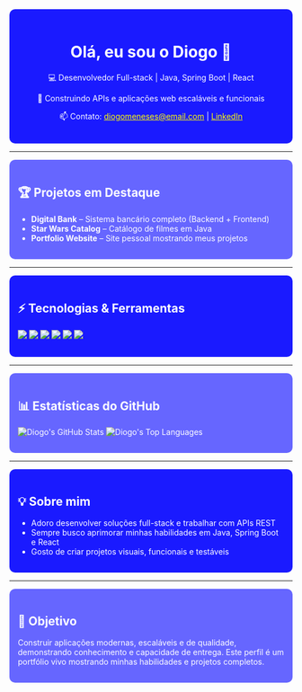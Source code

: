 <div style="background-color:#1a1aff; color:white; padding:20px; border-radius:10px; text-align:center">
  <h1>Olá, eu sou o Diogo 👋</h1>
  <p>💻 Desenvolvedor Full-stack | Java, Spring Boot | React</p>
  <p>🚀 Construindo APIs e aplicações web escaláveis e funcionais</p>
  <p>📫 Contato: <a href="mailto:diogomeneses@email.com" style="color:yellow">diogomeneses@email.com</a> | 
  <a href="https://linkedin.com/in/diogomeneses" style="color:yellow">LinkedIn</a></p>
</div>

---

<div style="background-color:#6666ff; color:white; padding:15px; border-radius:10px">
  <h2>🏆 Projetos em Destaque</h2>
  <ul>
    <li><b>Digital Bank</b> – Sistema bancário completo (Backend + Frontend)</li>
    <li><b>Star Wars Catalog</b> – Catálogo de filmes em Java</li>
    <li><b>Portfolio Website</b> – Site pessoal mostrando meus projetos</li>
  </ul>
</div>

---

<div style="background-color:#1a1aff; color:white; padding:15px; border-radius:10px">
  <h2>⚡ Tecnologias & Ferramentas</h2>
  <p>
    <img src="https://img.shields.io/badge/-Java-007396?style=flat&logo=java&logoColor=white" /> 
    <img src="https://img.shields.io/badge/-Spring%20Boot-6DB33F?style=flat&logo=spring&logoColor=white" />
    <img src="https://img.shields.io/badge/-React-61DAFB?style=flat&logo=react&logoColor=black" />
    <img src="https://img.shields.io/badge/-HTML5-E34F26?style=flat&logo=html5&logoColor=white" />
    <img src="https://img.shields.io/badge/-CSS3-1572B6?style=flat&logo=css3&logoColor=white" />
    <img src="https://img.shields.io/badge/-JavaScript-F7DF1E?style=flat&logo=javascript&logoColor=black" />
  </p>
</div>

---

<div style="background-color:#6666ff; color:white; padding:15px; border-radius:10px">
  <h2>📊 Estatísticas do GitHub</h2>
  <p>
    <img src="https://github-readme-stats.vercel.app/api?username=SeuUsuario&show_icons=true&theme=radical" alt="Diogo's GitHub Stats"/>
    <img src="https://github-readme-stats.vercel.app/api/top-langs/?username=SeuUsuario&layout=compact&theme=radical" alt="Diogo's Top Languages"/>
  </p>
</div>

---

<div style="background-color:#1a1aff; color:white; padding:15px; border-radius:10px">
  <h2>💡 Sobre mim</h2>
  <ul>
    <li>Adoro desenvolver soluções full-stack e trabalhar com APIs REST</li>
    <li>Sempre busco aprimorar minhas habilidades em Java, Spring Boot e React</li>
    <li>Gosto de criar projetos visuais, funcionais e testáveis</li>
  </ul>
</div>

---

<div style="background-color:#6666ff; color:white; padding:15px; border-radius:10px">
  <h2>🎯 Objetivo</h2>
  <p>Construir aplicações modernas, escaláveis e de qualidade, demonstrando conhecimento e capacidade de entrega. Este perfil é um portfólio vivo mostrando minhas habilidades e projetos completos.</p>
</div>

